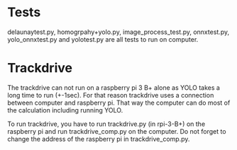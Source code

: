 # Tests
delaunaytest.py, homogrpahy+yolo.py, image_process_test.py, onnxtest.py, yolo_onnxtest.py and yolotest.py are all tests to run on computer.

# Trackdrive
The trackdrive can not run on a raspberry pi 3 B+ alone as YOLO takes a long time to run (+-1sec). For that reason trackdrive uses a connection between computer and raspberry pi.
That way the computer can do most of the calculation including running YOLO.

To run trackdrive, you have to run trackdrive.py (in rpi-3-B+) on the raspberry pi and run trackdrive_comp.py on the computer.
Do not forget to change the address of the raspberry pi in trackdrive_comp.py.